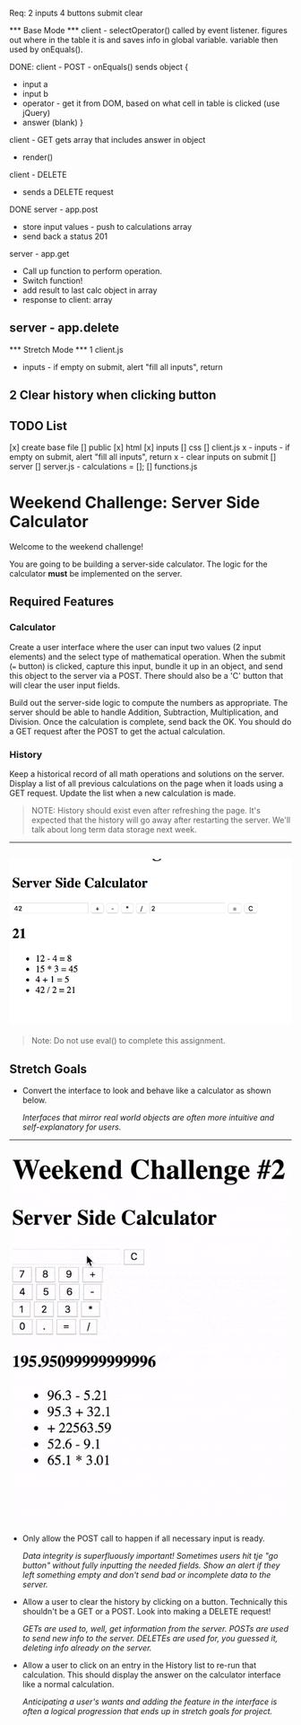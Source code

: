 Req:
2 inputs
4 buttons
submit
clear

*** Base Mode ***
client - selectOperator()
called by event listener.
figures out where in the table it is and saves info in global variable.
variable then used by onEquals().

DONE: client - POST - onEquals()
sends object {
- input a
- input b
- operator - get it from DOM, based on what cell in table is clicked (use jQuery)
- answer (blank)
}

client - GET
gets array that includes answer in object
- render()

client - DELETE
- sends a DELETE request

DONE server - app.post
- store input values - push to calculations array
- send back a status 201

server - app.get
- Call up function to perform operation.
- Switch function!
- add result to last calc object in array
- response to client: array

server - app.delete
- 

*** Stretch Mode ***
1
client.js
 - inputs - if empty on submit, alert "fill all inputs", return

2
Clear history when clicking button
- 

## TODO List

[x] create base file
[] public
  [x] html 
    [x] inputs
  [] css
  [] client.js
    x - inputs - if empty on submit, alert "fill all inputs", return
    x - clear inputs on submit
[] server
  [] server.js
    - calculations = [];
  [] functions.js












# Weekend Challenge: Server Side Calculator

Welcome to the weekend challenge!

You are going to be building a server-side calculator. The logic for the calculator **must** be implemented on the server. 

## Required Features

### Calculator

Create a user interface where the user can input two values (2 input elements) and the select type of mathematical operation. When the submit (`=` button) is clicked, capture this input, bundle it up in an object, and send this object to the server via a POST. There should also be a 'C' button that will clear the user input fields.

Build out the server-side logic to compute the numbers as appropriate. The server should be able to handle Addition, Subtraction, Multiplication, and Division. Once the calculation is complete, send back the OK. You should do a GET request after the POST to get the actual calculation.

### History

Keep a historical record of all math operations and solutions on the server. Display a list of all previous calculations on the page when it loads using a GET request. Update the list when a new calculation is made.

> NOTE: History should exist even after refreshing the page. It's expected that the history will go away after restarting the server. We'll talk about long term data storage next week.

---
![base mode interface](images/baseMode.png)
---

> Note: Do not use eval() to complete this assignment.

## Stretch Goals

- Convert the interface to look and behave like a calculator as shown below.

  *Interfaces that mirror real world objects are often more intuitive and self-explanatory for users.*

---
![calculator interface](images/stretchGoal_interface.gif)
---

- Only allow the POST call to happen if all necessary input is ready.

  *Data integrity is superfluously important! Sometimes users hit tje "go button" without fully inputting the needed fields. Show an alert if they left something empty and don't send bad or incomplete data to the server.*

- Allow a user to clear the history by clicking on a button. Technically this shouldn't be a GET or a POST. Look into making a DELETE request!

  *GETs are used to, well, get information from the server. POSTs are used to send new info to the server. DELETEs are used for, you guessed it, deleting info already on the server.*

- Allow a user to click on an entry in the History list to re-run that calculation. This should display the answer on the calculator interface like a normal calculation.

  *Anticipating a user's wants and adding the feature in the interface is often a logical progression that ends up in stretch goals for project.*

